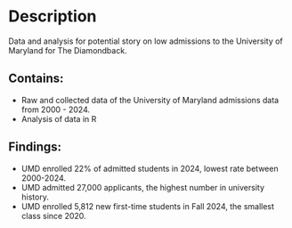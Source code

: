 # Description
Data and analysis for potential story on low admissions to the University of Maryland for The Diamondback.

## Contains:
- Raw and collected data of the University of Maryland admissions data from 2000 - 2024.
- Analysis of data in R

## Findings:
- UMD enrolled 22% of admitted students in 2024, lowest rate between 2000-2024.
- UMD admitted 27,000 applicants, the highest number in university history.
- UMD enrolled 5,812 new first-time students in Fall 2024, the smallest class since 2020.
